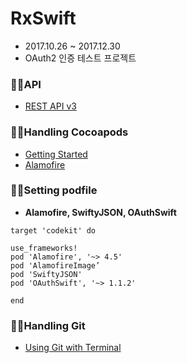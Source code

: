 # RxSwift
- 2017.10.26 ~ 2017.12.30
- OAuth2 인증 테스트 프로젝트

### 👌🏻API
- [REST API v3](https://developer.github.com/v3/issues/)

### 👌🏻Handling Cocoapods
- [Getting Started](https://guides.cocoapods.org/using/getting-started.html)
- [Alamofire](https://cocoapods.org/?q=alamofire)

### 👌🏻Setting podfile
- **Alamofire, SwiftyJSON, OAuthSwift**

```
target 'codekit' do

use_frameworks!
pod 'Alamofire', '~> 4.5'
pod 'AlamofireImage’
pod 'SwiftyJSON'
pod 'OAuthSwift', '~> 1.1.2'

end
```

### 👌🏻Handling Git
- [Using Git with Terminal](https://github.com/codepath/ios_guides/wiki/Using-Git-with-Terminal)